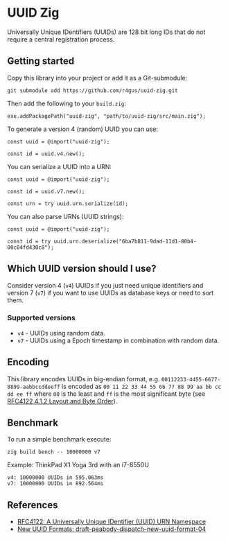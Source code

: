 # UUID Zig

Universally Unique IDentifiers (UUIDs) are 128 bit long IDs that do not require a central
registration process.

## Getting started

Copy this library into your project or add it as a Git-submodule:

```
git submodule add https://github.com/r4gus/uuid-zig.git
```

Then add the following to your `build.zig`:

```
exe.addPackagePath("uuid-zig", "path/to/uuid-zig/src/main.zig");
```

To generate a version 4 (random) UUID you can use:

```zig
const uuid = @import("uuid-zig");

const id = uuid.v4.new();
```

You can serialize a UUID into a URN:

```zig
const uuid = @import("uuid-zig");

const id = uuid.v7.new();

const urn = try uuid.urn.serialize(id);
```

You can also parse URNs (UUID strings):

```zig
const uuid = @import("uuid-zig");

const id = try uuid.urn.deserialize("6ba7b811-9dad-11d1-80b4-00c04fd430c8");
```

## Which UUID version should I use?

Consider version 4 (`v4`) UUIDs if you just need unique identifiers and version 7 (`v7`)
if you want to use UUIDs as database keys or need to sort them.

### Supported versions

* `v4` - UUIDs using random data.
* `v7` - UUIDs using a Epoch timestamp in combination with random data.

## Encoding

This library encodes UUIDs in big-endian format, e.g. `00112233-4455-6677-8899-aabbccddeeff`
is encoded as `00 11 22 33 44 55 66 77 88 99 aa bb cc dd ee ff` where `00` is the least and
`ff` is the most significant byte (see [RFC4122 4.1.2 Layout and Byte Order](https://datatracker.ietf.org/doc/html/rfc4122#section-4.1.2)).

## Benchmark

To run a simple benchmark execute:

```
zig build bench -- 10000000 v7
```

Example: ThinkPad X1 Yoga 3rd with an i7-8550U

```
v4: 10000000 UUIDs in 595.063ms
v7: 10000000 UUIDs in 892.564ms
```

## References

* [RFC4122: A Universally Unique IDentifier (UUID) URN Namespace](https://datatracker.ietf.org/doc/html/rfc4122)
* [New UUID Formats: draft-peabody-dispatch-new-uuid-format-04](https://datatracker.ietf.org/doc/html/draft-peabody-dispatch-new-uuid-format)
